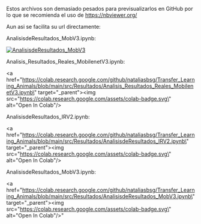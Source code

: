  Estos archivos son demasiado pesados para previsualizarlos en GitHub por lo que se recomienda el uso de https://nbviewer.org/

Aun asi se facilita su url directamente:

AnalisisdeResultados_MobV3.ipynb:

<a href="https://colab.research.google.com/github/nataliasbsg/Transfer_Learning_Animals/blob/main/src/Resultados/AnalisisdeResultados_MobV3.ipynb" target="_parent"><img src="https://colab.research.google.com/assets/colab-badge.svg/" alt="AnalisisdeResultados_MobV3"/></a>


Analisis_Resultados_Reales_MobilenetV3.ipynb:

<a href=\"https://colab.research.google.com/github/nataliasbsg/Transfer_Learning_Animals/blob/main/src/Resultados/Analisis_Resultados_Reales_MobilenetV3.ipynb\" target=\"_parent\"><img src=\"https://colab.research.google.com/assets/colab-badge.svg\" alt=\"Open In Colab\"/></a>


AnalisisdeResultados_IRV2.ipynb:

<a href=\"https://colab.research.google.com/github/nataliasbsg/Transfer_Learning_Animals/blob/main/src/Resultados/AnalisisdeResultados_IRV2.ipynb\" target=\"_parent\"><img src=\"https://colab.research.google.com/assets/colab-badge.svg\" alt=\"Open In Colab\"/></a>


AnalisisdeResultados_MobV3.ipynb:

<a href=\"https://colab.research.google.com/github/nataliasbsg/Transfer_Learning_Animals/blob/main/src/Resultados/AnalisisdeResultados_MobV3.ipynb\" target=\"_parent\"><img src=\"https://colab.research.google.com/assets/colab-badge.svg\" alt=\"Open In Colab\"/></a>"